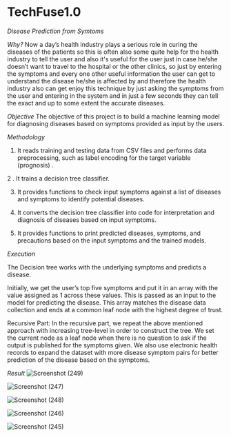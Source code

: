 # TechFuse1.0

*Disease Prediction from Symtoms*

*Why?*
Now a day’s health industry plays a serious role in curing the diseases of the patients so this is often also some quite help for the health industry to tell the user and also it's useful for the user just in case he/she doesn’t want to travel to the hospital or the other clinics, so just by entering the symptoms and every one other useful information the user can get to understand the disease he/she is affected by and therefore the health industry also can get enjoy this technique by just asking the symptoms from the user and entering in the system and in just a few seconds they can tell the exact and up to some extent the accurate diseases. 

*Objective* 
The objective of this project is  to build a machine learning model for diagnosing diseases based on symptoms provided as input by the users.

*Methodology*

1. It reads training and testing data from CSV files and performs data preprocessing, such as label encoding  for the target variable (prognosis) .

2 . It trains a decision tree classifier.

3. It provides functions to check input symptoms against a list of diseases and symptoms to identify potential diseases.

4. It converts the decision tree classifier into code for interpretation and diagnosis of diseases based on input symptoms.

5. It provides functions to print predicted diseases, symptoms, and precautions based on the input symptoms and the trained models.

*Execution*

The Decision tree works with the underlying symptoms and predicts a disease.

Initially, we get the user’s top five symptoms and put it in an array with the value assigned as 1 across these values. This is passed as an input to the model for predicting the disease. This array matches the disease data collection and ends at a common leaf node with the highest degree of trust.

Recursive Part: In the recursive part, we repeat the above mentioned approach with increasing tree-level in order to construct the tree. We set the current node as a leaf node when there is no question to ask if the output is published for the symptoms given. We also use electronic health records to expand the dataset with more disease symptom pairs for better prediction of the disease based on the symptoms.

*Result*
![Screenshot (249)](https://user-images.githubusercontent.com/117035260/233171046-c3cff5a7-6dd3-4542-ac91-0baf84ab5bfb.png)

![Screenshot (247)](https://user-images.githubusercontent.com/117035260/233171091-b57bc62b-0dce-4e39-9eb5-2acab331bb47.png)

![Screenshot (248)](https://user-images.githubusercontent.com/117035260/233171137-483f7540-5afa-4df6-a9fe-427b8ddcbcf8.png)

![Screenshot (246)](https://user-images.githubusercontent.com/117035260/233171328-aac39afd-450f-4cdc-a4aa-092d6c659646.png)

![Screenshot (245)](https://user-images.githubusercontent.com/117035260/233171364-c2ba8b5b-d29d-4cbb-a316-3f05aa26211c.png)



